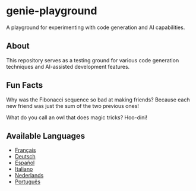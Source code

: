 # genie-playground

A playground for experimenting with code generation and AI capabilities.

## About

This repository serves as a testing ground for various code generation techniques and AI-assisted development features.

## Fun Facts

Why was the Fibonacci sequence so bad at making friends?
Because each new friend was just the sum of the two previous ones!

What do you call an owl that does magic tricks? Hoo-dini!

## Available Languages

- [Français](README.fr.md)
- [Deutsch](README.de.md)
- [Español](README.es.md)
- [Italiano](README.it.md)
- [Nederlands](README.nl.md)
- [Português](README.pt.md)
